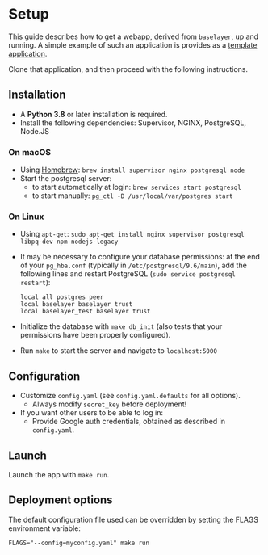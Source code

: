 # Setup

This guide describes how to get a webapp, derived from `baselayer`, up
and running.  A simple example of such an application is provides as a
[template application](https://github.com/cesium-ml/baselayer_template_app).

Clone that application, and then proceed with the following instructions.

## Installation

- A **Python 3.8** or later installation is required.
- Install the following dependencies: Supervisor, NGINX, PostgreSQL, Node.JS

### On macOS

- Using [Homebrew](http://brew.sh/): `brew install supervisor nginx postgresql node`
- Start the postgresql server:
  - to start automatically at login: `brew services start postgresql`
  - to start manually: `pg_ctl -D /usr/local/var/postgres start`

### On Linux

- Using `apt-get`:
  `sudo apt-get install nginx supervisor postgresql libpq-dev npm nodejs-legacy`
- It may be necessary to configure your database permissions: at
  the end of your `pg_hba.conf` (typically in `/etc/postgresql/9.6/main`),
  add the following lines and restart PostgreSQL
  (`sudo service postgresql restart`):
  ```
  local all postgres peer
  local baselayer baselayer trust
  local baselayer_test baselayer trust
  ```

- Initialize the database with `make db_init` (also tests that your
  permissions have been properly configured).

- Run `make` to start the server and navigate to `localhost:5000`

## Configuration

- Customize `config.yaml` (see `config.yaml.defaults` for all options).
  - Always modify `secret_key` before deployment!
- If you want other users to be able to log in:
  - Provide Google auth credentials, obtained as described in `config.yaml`.

## Launch

Launch the app with `make run`.

## Deployment options

The default configuration file used can be overridden by setting the
FLAGS environment variable:

```
FLAGS="--config=myconfig.yaml" make run
```
